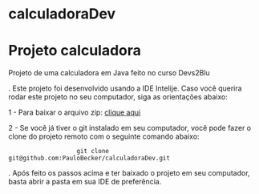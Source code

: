 # calculadoraDev

<h1>Projeto calculadora</h1>

<p>Projeto de uma calculadora em Java feito no curso Devs2Blu</p>

. Este projeto foi desenvolvido usando a IDE Intelije. Caso você querira rodar este projeto no seu computador, siga as orientações abaixo:

  1 - Para baixar o arquivo zip: [clique aqui](https://github.com/PauloBecker/calculadoraDev/archive/refs/heads/main.zip)
  
  2 - Se você já tiver o git instalado em seu computador, você pode fazer o clone do projeto remoto com o seguinte comando abaixo: 
  
                       git clone git@github.com:PauloBecker/calculadoraDev.git

  . Após feito os passos acima e ter baixado o projeto em seu computador, basta abrir a pasta em sua IDE de preferência.
